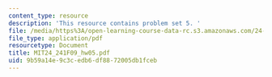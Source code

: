 ```yaml
---
content_type: resource
description: 'This resource contains problem set 5. '
file: /media/https%3A/open-learning-course-data-rc.s3.amazonaws.com/24-241-logic-i-fall-2009/9b59a14e9c3cedb6df8872005db1fceb_MIT24_241F09_hw05.pdf
file_type: application/pdf
resourcetype: Document
title: MIT24_241F09_hw05.pdf
uid: 9b59a14e-9c3c-edb6-df88-72005db1fceb
---
```

